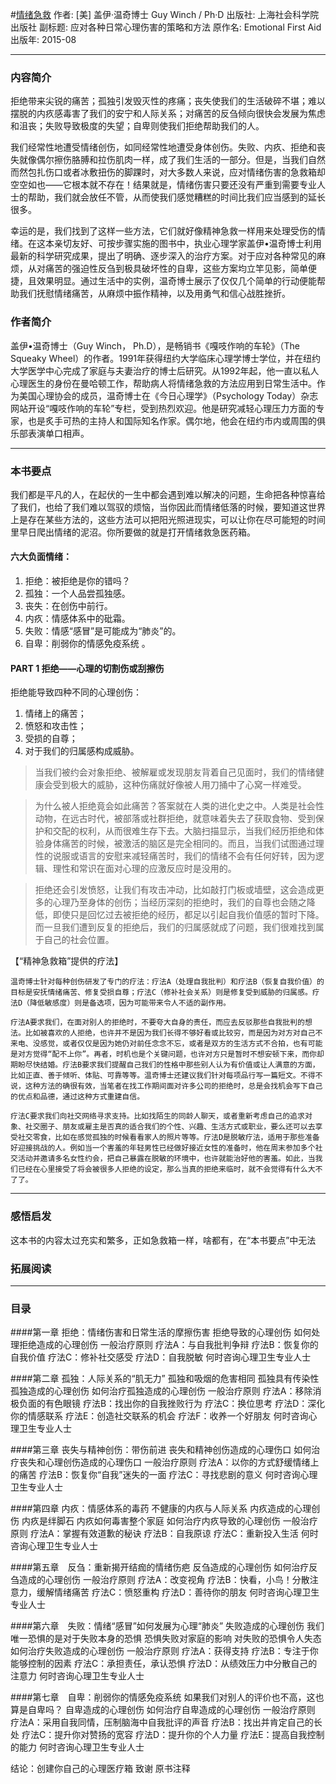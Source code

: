 #[情绪急救](https://book.douban.com/subject/26590889/)
作者:  [美] 盖伊·温奇博士 Guy Winch / Ph·D
出版社: 上海社会科学院出版社
副标题: 应对各种日常心理伤害的策略和方法
原作名: Emotional First Aid
出版年: 2015-08
***
### 内容简介 
拒绝带来尖锐的痛苦；孤独引发毁灭性的疼痛；丧失使我们的生活破碎不堪；难以摆脱的内疚感毒害了我们的安宁和人际关系；对痛苦的反刍倾向很快会发展为焦虑和沮丧；失败导致极度的失望；自卑则使我们拒绝帮助我们的人。

我们经常性地遭受情绪创伤，如同经常性地遭受身体创伤。失败、内疚、拒绝和丧失就像偶尔擦伤胳膊和拉伤肌肉一样，成了我们生活的一部分。但是，当我们自然而然包扎伤口或者冰敷扭伤的脚踝时，对大多数人来说，应对情绪伤害的急救箱却空空如也——它根本就不存在！结果就是，情绪伤害只要还没有严重到需要专业人士的帮助，我们就会放任不管，从而使我们感觉糟糕的时间比我们应当感到的延长很多。

幸运的是，我们找到了这样一些方法，它们就好像精神急救一样用来处理受伤的情绪。在这本亲切友好、可按步骤实施的图书中，执业心理学家盖伊•温奇博士利用最新的科学研究成果，提出了明确、逐步深入的治疗方案。对于应对各种常见的麻烦，从对痛苦的强迫性反刍到极具破坏性的自卑，这些方案均立竿见影，简单便捷，且效果明显。通过生活中的实例，温奇博士展示了仅仅几个简单的行动便能帮助我们抚慰情绪痛苦，从麻烦中振作精神，以及用勇气和信心战胜挫折。

### 作者简介 
盖伊•温奇博士（Guy Winch， Ph.D），是畅销书《嘎吱作响的车轮》（The Squeaky Wheel）的作者。1991年获得纽约大学临床心理学博士学位，并在纽约大学医学中心完成了家庭与夫妻治疗的博士后研究。从1992年起，他一直以私人心理医生的身份在曼哈顿工作，帮助病人将情绪急救的方法应用到日常生活中。作为美国心理协会的成员，温奇博士在《今日心理学》（Psychology Today）杂志网站开设“嘎吱作响的车轮”专栏，受到热烈欢迎。他是研究减轻心理压力方面的专家，也是炙手可热的主持人和国际知名作家。偶尔地，他会在纽约市内或周围的俱乐部表演单口相声。

***
### 本书要点
我们都是平凡的人，在起伏的一生中都会遇到难以解决的问题，生命把各种惊喜给了我们，也给了我们难以驾驭的烦恼，当你因此而情绪低落的时候，要知道这世界上是存在某些方法的，这些方法可以把阳光照进现实，可以让你在尽可能短的时间里早日爬出情绪的泥沼。你所要做的就是打开情绪救急医药箱。

#### 六大负面情绪：
1. 拒绝：被拒绝是你的错吗？
2. 孤独：一个人品尝孤独感。
3. 丧失：在创伤中前行。
4. 内疚：情感体系中的砒霜。
5. 失败：情感“感冒”是可能成为“肺炎”的。
6. 自卑：削弱你的情感免疫系统 。

#### PART 1 拒绝——心理的切割伤或刮擦伤
拒绝能导致四种不同的心理创伤：
1. 情绪上的痛苦；
2. 愤怒和攻击性；
3. 受损的自尊；
4. 对于我们的归属感构成威胁。

>    当我们被约会对象拒绝、被解雇或发现朋友背着自己见面时，我们的情绪健康会受到极大的威胁，这种伤痛就好像被人用刀捅中了心窝一样难受。

>    为什么被人拒绝竟会如此痛苦？答案就在人类的进化史之中。人类是社会性动物，在远古时代，被部落或社群拒绝，就意味着失去了获取食物、受到保护和交配的权利，从而很难生存下去。大脑扫描显示，当我们经历拒绝和体验身体痛苦的时候，被激活的脑区是完全相同的。而且，当我们试图通过理性的说服或语言的安慰来减轻痛苦时，我们的情绪不会有任何好转，因为逻辑、理性和常识在面对心理的应激反应时是没用的。

>    拒绝还会引发愤怒，让我们有攻击冲动，比如敲打门板或墙壁，这会造成更多的心理乃至身体的创伤；当经历深刻的拒绝时，我们的自尊也会随之降低，即使只是回忆过去被拒绝的经历，都足以引起自我价值感的暂时下降。而一旦我们遭到反复的拒绝后，我们的归属感就成了问题，我们很难找到属于自己的社会位置。

【“精神急救箱”提供的疗法】

    温奇博士针对每种创伤研发了专门的疗法：疗法A（处理自我批判）和疗法B（恢复自我价值）的目标是安抚情绪痛苦、修复受损自尊；疗法C（修补社会关系）则是修复受到威胁的归属感。疗法D（降低敏感度）则是备选项，因为可能带来令人不适的副作用。

    疗法A要求我们，在面对别人的拒绝时，不要夸大自身的责任，而应去反驳那些自我批判的想法。比如被喜欢的人拒绝，也许并不是因为我们长得不够好看或比较穷，而是因为对方对自己不来电、没感觉，或者仅仅是因为她仍对前任念念不忘，或者是双方的生活方式不合拍，也有可能是对方觉得“配不上你”。再者，时机也是个关键问题，也许对方只是暂时不想安顿下来，而你却期盼尽快结婚。疗法B要求我们提醒自己我们的性格中那些别人认为有价值或让人满意的方面，比如正直、善于倾听、体贴、可靠等等。温奇博士还建议我们针对每项品行写一篇短文。不得不说，这种方法的确很有效，当笔者在找工作期间面对许多公司的拒绝时，总是会找机会写下自己的优点和品德，通过这种方式重建自信。

    疗法C要求我们向社交网络寻求支持。比如找陌生的同龄人聊天，或者重新考虑自己的追求对象、社交圈子、朋友或雇主是否真的适合我们的个性、兴趣、生活方式或职业，要么还可以去享受社交零食，比如在感觉孤独的时候看看家人的照片等等。疗法D是脱敏疗法，适用于那些准备好迎接挑战的人。例如当一个害羞的年轻男性已经做好接近女性的准备时，他在周末参加多个社交活动并邀请多名女性约会，把自己暴露在脱敏的环境中，也许就能治好他的害羞。如此，当我们已经在心里接受了将会被很多人拒绝的设定，那么当真的拒绝来临时，就不会觉得有什么大不了了。

***
### 感悟启发
这本书的内容太过充实和繁多，正如急救箱一样，啥都有，在“本书要点”中无法

### 拓展阅读
***
### 目录
####第一章 拒绝：情绪伤害和日常生活的摩擦伤害
拒绝导致的心理创伤
如何处理拒绝造成的心理创伤
一般治疗原则
疗法A：与自我批判争辩
疗法B：恢复你的自我价值
疗法C：修补社交感受
疗法D：自我脱敏
何时咨询心理卫生专业人士

####第二章 孤独：人际关系的“肌无力”
孤独和吸烟的危害相同
孤独具有传染性
孤独造成的心理创伤
如何治疗孤独造成的心理创伤
一般治疗原则
疗法A：移除消极负面的有色眼镜
疗法B：找出你的自我挫败行为
疗法C：换位思考
疗法D：深化你的情感联系
疗法E：创造社交联系的机会
疗法F：收养一个好朋友
何时咨询心理卫生专业人士

####第三章 丧失与精神创伤：带伤前进
丧失和精神创伤造成的心理伤口
如何治疗丧失和心理创伤造成的心理伤口
一般治疗原则
疗法A：以你的方式舒缓情绪上的痛苦
疗法B：恢复你“自我”迷失的一面
疗法C：寻找悲剧的意义
何时咨询心理卫生专业人士

####第四章 内疚：情感体系的毒药
不健康的内疚与人际关系
内疚造成的心理创伤
内疚是绊脚石
内疚如何毒害整个家庭
如何治疗内疚导致的心理创伤
一般治疗原则
疗法A：掌握有效道歉的秘诀
疗法B：自我原谅
疗法C：重新投入生活
何时咨询心理卫生专业人士

####第五章　反刍：重新揭开结痂的情绪伤疤
反刍造成的心理创伤
如何治疗反刍造成的心理创伤
一般治疗原则
疗法A：改变视角
疗法B：快看，小鸟！分散注意力，缓解情绪痛苦
疗法C：愤怒重构
疗法D：善待你的朋友
何时咨询心理卫生专业人士

####第六章　失败：情绪“感冒”如何发展为心理“肺炎”
失败造成的心理创伤
我们唯一恐惧的是对于失败本身的恐惧
恐惧失败对家庭的影响
对失败的恐惧令人失态
如何治疗失败造成的心理创伤
一般治疗原则
疗法A：获得支持
疗法B：专注于你能够控制的因素
疗法C：承担责任，承认恐惧
疗法D：从绩效压力中分散自己的注意力
何时咨询心理卫生专业人士

####第七章　自卑：削弱你的情感免疫系统
如果我们对别人的评价也不高，这也算是自卑吗？
自卑造成的心理创伤
如何治疗自卑造成的心理创伤
一般治疗原则
疗法A：采用自我同情，压制脑海中自我批评的声音
疗法B：找出并肯定自己的长处
疗法C：提升你对赞扬的宽容
疗法D：提升你的个人力量
疗法E：提高自我控制的能力
何时咨询心理卫生专业人士

结论：创建你自己的心理医疗箱
致谢
原书注释